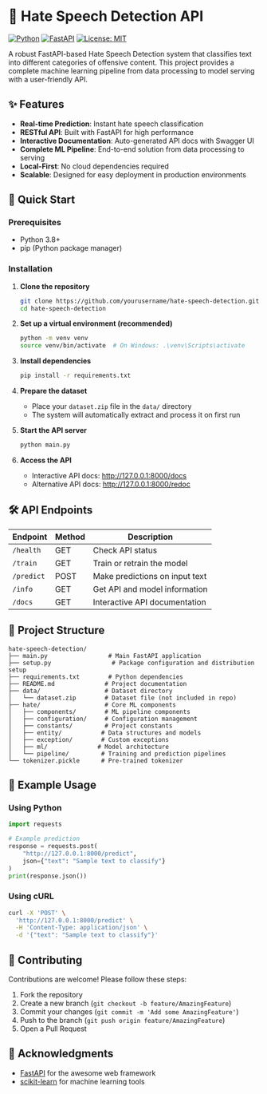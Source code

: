 # 🚫 Hate Speech Detection API

[![Python](https://img.shields.io/badge/python-3.8+-blue.svg)](https://www.python.org/downloads/)
[![FastAPI](https://img.shields.io/badge/FastAPI-009688?logo=fastapi&logoColor=white)](https://fastapi.tiangolo.com/)
[![License: MIT](https://img.shields.io/badge/License-MIT-yellow.svg)](https://opensource.org/licenses/MIT)

A robust FastAPI-based Hate Speech Detection system that classifies text into different categories of offensive content. This project provides a complete machine learning pipeline from data processing to model serving with a user-friendly API.

## ✨ Features

- **Real-time Prediction**: Instant hate speech classification
- **RESTful API**: Built with FastAPI for high performance
- **Interactive Documentation**: Auto-generated API docs with Swagger UI
- **Complete ML Pipeline**: End-to-end solution from data processing to serving
- **Local-First**: No cloud dependencies required
- **Scalable**: Designed for easy deployment in production environments

## 🚀 Quick Start

### Prerequisites
- Python 3.8+
- pip (Python package manager)

### Installation

1. **Clone the repository**
   ```bash
   git clone https://github.com/yourusername/hate-speech-detection.git
   cd hate-speech-detection
   ```

2. **Set up a virtual environment (recommended)**
   ```bash
   python -m venv venv
   source venv/bin/activate  # On Windows: .\venv\Scripts\activate
   ```

3. **Install dependencies**
   ```bash
   pip install -r requirements.txt
   ```

4. **Prepare the dataset**
   - Place your `dataset.zip` file in the `data/` directory
   - The system will automatically extract and process it on first run

5. **Start the API server**
   ```bash
   python main.py
   ```

6. **Access the API**
   - Interactive API docs: http://127.0.0.1:8000/docs
   - Alternative API docs: http://127.0.0.1:8000/redoc

## 🛠️ API Endpoints

| Endpoint | Method | Description |
|----------|--------|-------------|
| `/health` | GET | Check API status |
| `/train` | GET | Train or retrain the model |
| `/predict` | POST | Make predictions on input text |
| `/info` | GET | Get API and model information |
| `/docs` | GET | Interactive API documentation |

## 📂 Project Structure

```
hate-speech-detection/
├── main.py                 # Main FastAPI application
├── setup.py                 # Package configuration and distribution setup
├── requirements.txt        # Python dependencies
├── README.md              # Project documentation
├── data/                  # Dataset directory
│   └── dataset.zip        # Dataset file (not included in repo)
├── hate/                  # Core ML components
│   ├── components/        # ML pipeline components
│   ├── configuration/     # Configuration management
│   ├── constants/         # Project constants
│   ├── entity/           # Data structures and models
│   ├── exception/        # Custom exceptions
│   ├── ml/              # Model architecture
│   └── pipeline/         # Training and prediction pipelines
└── tokenizer.pickle      # Pre-trained tokenizer
```

## 🧪 Example Usage

### Using Python

```python
import requests

# Example prediction
response = requests.post(
    "http://127.0.0.1:8000/predict",
    json={"text": "Sample text to classify"}
)
print(response.json())
```

### Using cURL

```bash
curl -X 'POST' \
  'http://127.0.0.1:8000/predict' \
  -H 'Content-Type: application/json' \
  -d '{"text": "Sample text to classify"}'
```

## 🤝 Contributing

Contributions are welcome! Please follow these steps:

1. Fork the repository
2. Create a new branch (`git checkout -b feature/AmazingFeature`)
3. Commit your changes (`git commit -m 'Add some AmazingFeature'`)
4. Push to the branch (`git push origin feature/AmazingFeature`)
5. Open a Pull Request

## 🙏 Acknowledgments

- [FastAPI](https://fastapi.tiangolo.com/) for the awesome web framework
- [scikit-learn](https://scikit-learn.org/) for machine learning tools


